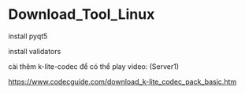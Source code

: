 # Download_Tool_Linux
install pyqt5 

install validators 

cài thêm k-lite-codec để có thể play video: (Server1)

https://www.codecguide.com/download_k-lite_codec_pack_basic.htm
